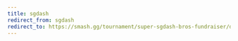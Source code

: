 ```yaml
---
title: sgdash
redirect_from: sgdash
redirect_to: https://smash.gg/tournament/super-sgdash-bros-fundraiser/details
---
```

